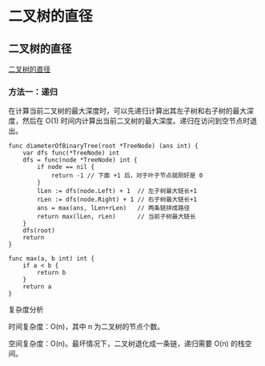 # 二叉树的直径


## 二叉树的直径
[二叉树的直径](https://leetcode.cn/problems/diameter-of-binary-tree/description/)
### 方法一：递归
在计算当前二叉树的最大深度时，可以先递归计算出其左子树和右子树的最大深度，然后在 O(1) 时间内计算出当前二叉树的最大深度。递归在访问到空节点时退出。
```golang
func diameterOfBinaryTree(root *TreeNode) (ans int) {
    var dfs func(*TreeNode) int
    dfs = func(node *TreeNode) int {
        if node == nil {
            return -1 // 下面 +1 后，对于叶子节点就刚好是 0
        }
        lLen := dfs(node.Left) + 1  // 左子树最大链长+1
        rLen := dfs(node.Right) + 1 // 右子树最大链长+1
        ans = max(ans, lLen+rLen)   // 两条链拼成路径
        return max(lLen, rLen)      // 当前子树最大链长
    }
    dfs(root)
    return
}

func max(a, b int) int { 
	if a < b { 
		return b 
	}
	return a 
}
```
复杂度分析

时间复杂度：O(n)，其中 n 为二叉树的节点个数。

空间复杂度：O(n)。最坏情况下，二叉树退化成一条链，递归需要 O(n) 的栈空间。

